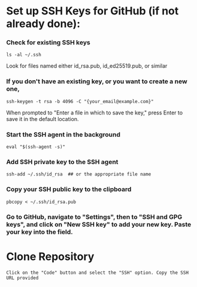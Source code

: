 # Set up SSH Keys for GitHub (if not already done):
### Check for existing SSH keys
    ls -al ~/.ssh
Look for files named either id_rsa.pub, id_ed25519.pub, or similar
### If you don't have an existing key, or you want to create a new one,
    ssh-keygen -t rsa -b 4096 -C "{your_email@example.com}"
When prompted to "Enter a file in which to save the key," press Enter to save it in the default location.
### Start the SSH agent in the background
    eval "$(ssh-agent -s)"
### Add SSH private key to the SSH agent
    ssh-add ~/.ssh/id_rsa  ## or the appropriate file name
### Copy your SSH public key to the clipboard
    pbcopy < ~/.ssh/id_rsa.pub
### Go to GitHub, navigate to "Settings", then to "SSH and GPG keys", and click on "New SSH key" to add your new key. Paste your key into the field.

# Clone Repository
    Click on the "Code" button and select the "SSH" option. Copy the SSH URL provided
